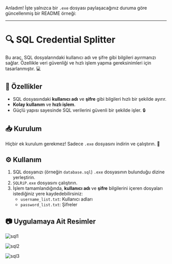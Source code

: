 Anladım! İşte yalnızca bir `.exe` dosyası paylaşacağınız duruma göre güncellenmiş bir README örneği:

---

# 🔍 SQL Credential Splitter

Bu araç, SQL dosyalarındaki kullanıcı adı ve şifre gibi bilgileri ayırmanızı sağlar. Özellikle veri güvenliği ve hızlı işlem yapma gereksinimleri için tasarlanmıştır. 💻

## 🚀 Özellikler

- SQL dosyasındaki **kullanıcı adı** ve **şifre** gibi bilgileri hızlı bir şekilde ayırır.
- **Kolay kullanım** ve **hızlı işlem**.
- Güçlü yapısı sayesinde SQL verilerini güvenli bir şekilde işler. 🔒

## 📥 Kurulum

Hiçbir ek kurulum gerekmez! Sadece `.exe` dosyasını indirin ve çalıştırın. 🤖


## ⚙️ Kullanım

1. SQL dosyanızı (örneğin `database.sql`) `.exe` dosyasının bulunduğu dizine yerleştirin.
2. `SQLRiP.exe` dosyasını çalıştırın.
3. İşlem tamamlandığında, **kullanıcı adı** ve **şifre** bilgilerini içeren dosyaları istediğiniz yere kaydedebilirsiniz:
   - `username_list.txt`: Kullanıcı adları
   - `password_list.txt`: Şifreler

## 📷 Uygulamaya Ait Resimler


![sql1](https://github.com/user-attachments/assets/8bebcb91-4fef-400b-8580-518c65d07814)


![sql2](https://github.com/user-attachments/assets/20fc5926-7d18-4f96-a29c-e9f2349fe8d7)


![sql3](https://github.com/user-attachments/assets/fadbb3f2-20fb-47dc-8a98-139dbe855ea9)


